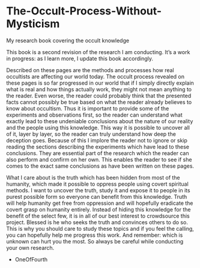 # The-Occult-Process-Without-Mysticism
My research book covering the occult knowledge

This book is a second revision of the research I am conducting. It’s a work in progress: as I learn more, I update this book accordingly.

Described on these pages are the methods and processes how real occultists are affecting our world today. The occult process revealed on these pages is so far progressed in our world that if I simply directly explain what is real and how things actually work, they might not mean anything to the reader. Even worse, the reader could probably think that the presented facts cannot possibly be true based on what the reader already believes to know about occultism. Thus it is important to provide some of the experiments and observations first, so the reader can understand what exactly lead to these undeniable conclusions about the nature of our reality and the people using this knowledge. This way it is possible to uncover all of it, layer by layer, so the reader can truly understand how deep the deception goes. Because of this I implore the reader not to ignore or skip reading the sections describing the experiments which have lead to these conclusions. They are essential part of the research which the reader can also perform and confirm on her own. This enables the reader to see if she comes to the exact same conclusions as have been written on these pages.

What I care about is the truth which has been hidden from most of the humanity, which made it possible to oppress people using covert spiritual methods. I want to uncover the truth, study it and expose it to people in its purest possible form so everyone can benefit from this knowledge. Truth will help humanity get free from oppression and will hopefully eradicate the covert grasp on humanity entirely. Instead of hiding this knowledge for the benefit of the select few, it is in all of our best interest to crowdsource this project. Blessed is he who seeks the truth and convinces others to do so. This is why you should care to study these topics and if you feel the calling, you can hopefully help me progress this work. And remember: which is unknown can hurt you the most. So always be careful while conducting your own research.


- OneOfFourth

